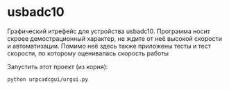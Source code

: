 # usbadc10
Графический итрефейс для устройства usbadc10.
Программа носит скроее демострационный характер, не ждите от неё высокой скорости и автоматизации.
Помимо неё здесь также приложены тесты и тест скорости, по которому оценивалась скорость работы 

Запустить этот проект (из корня):
```bash
python urpcadcgui/urgui.py
```



